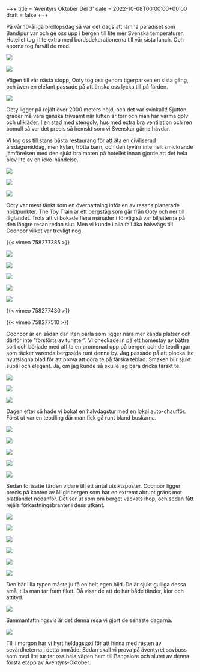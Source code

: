 +++
title = 'Aventyrs Oktober Del 3'
date = 2022-10-08T00:00:00+00:00
draft = false
+++



 På vår 10-åriga bröllopsdag så var det dags att lämna paradiset som Bandipur var och ge oss upp i bergen till lite mer Svenska temperaturer. Hotellet tog i lite extra med bordsdekorationerna till vår sista lunch. Och aporna tog farväl de med.
 




![](IMG_4301.jpeg)


![](IMG_3410-scaled.jpeg)



 Vägen till vår nästa stopp, Ooty tog oss genom tigerparken en sista gång, och även en elefant passade på att önska oss lycka till på färden.
 



![](IMG_3414.jpeg)


 Ooty ligger på rejält över 2000 meters höjd, och det var svinkallt! Sjutton grader må vara ganska trivsamt när luften är torr och man har varma golv och ullkläder. I en stad med stengolv, hus med extra bra ventilation och ren bomull så var det precis så hemskt som vi Svenskar gärna hävdar.
 



 Vi tog oss till stans bästa restaurang för att äta en civiliserad årsdagsmiddag, men kylan, trötta barn, och den tyvärr inte helt smickrande jämförelsen med den sjukt bra maten på hotellet innan gjorde att det hela blev lite av en icke-händelse.
 




![](IMG_3422.jpeg)


![](IMG_4308.jpeg)


![](IMG_3420.jpeg)



 Ooty var mest tänkt som en övernattning inför en av resans planerade höjdpunkter. The Toy Train är ett bergståg som går från Ooty och ner till låglandet. Trots att vi bokade flera månader i förväg så var biljetterna på den längre resan redan slut. Men vi kunde i alla fall åka halvvägs till Coonoor vilket var trevligt nog.
 




 {{< vimeo 758277385 >}}
 



![](IMG_3435.jpeg)


![](IMG_3436.jpeg)


![](IMG_3443.jpeg)


![](IMG_3432.jpeg)


![](IMG_3438.jpeg)




 {{< vimeo 758277430 >}}
 



 {{< vimeo 758277510 >}}
 


 Coonoor är en sådan där liten pärla som ligger nära mer kända platser och därför inte ”förstörts av turister”. Vi checkade in på ett homestay av bättre sort och började med att ta en promenad upp på bergen och de teodlingar som täcker varenda bergssida runt denna by. Jag passade på att plocka lite nyutslagna blad för att prova att göra te på färska teblad. Smaken blir sjukt subtil och elegant. Ja, om jag kunde så skulle jag bara dricka färskt te.
 




![](IMG_4310.jpeg)


![](IMG_3449.jpeg)


![](IMG_3450.jpeg)



 Dagen efter så hade vi bokat en halvdagstur med en lokal auto-chaufför. Först ut var en teodling där man fick gå runt bland buskarna.
 




![](IMG_3453.jpeg)


![](IMG_3457.jpeg)


![](IMG_3461.jpeg)


![](IMG_3452.jpeg)


![](IMG_3463.jpeg)



 Sedan fortsatte färden vidare till ett antal utsiktsposter. Coonoor ligger precis på kanten av Nilgiribergen som har en extremt abrupt gräns mot plattlandet nedanför. Det ser ut som om berget väckats ihop, och sedan fått rejäla förkastningsbranter i dess utkant.
 




![](IMG_3465.jpeg)


![](IMG_3484.jpeg)


![](IMG_3482.jpeg)


![](IMG_3469.jpeg)


![](IMG_3471.jpeg)


![](IMG_3483.jpeg)



 Den här lilla typen måste ju få en helt egen bild. De är sjukt gulliga dessa små, tills man tar fram fikat. Då visar de att de har både tänder, klor och attityd.
 



![](IMG_3476.jpeg)


 Sammanfattningsvis är det denna resa vi gjort de senaste dagarna.
 



![](image.png)


 Till i morgon har vi hyrt heldagstaxi för att hinna med resten av sevärdheterna i detta område. Sedan skall vi prova på äventyret sovbuss som med lite tur tar oss hela vägen hem till Bangalore och slutet av denna första etapp av Äventyrs-Oktober.
 



